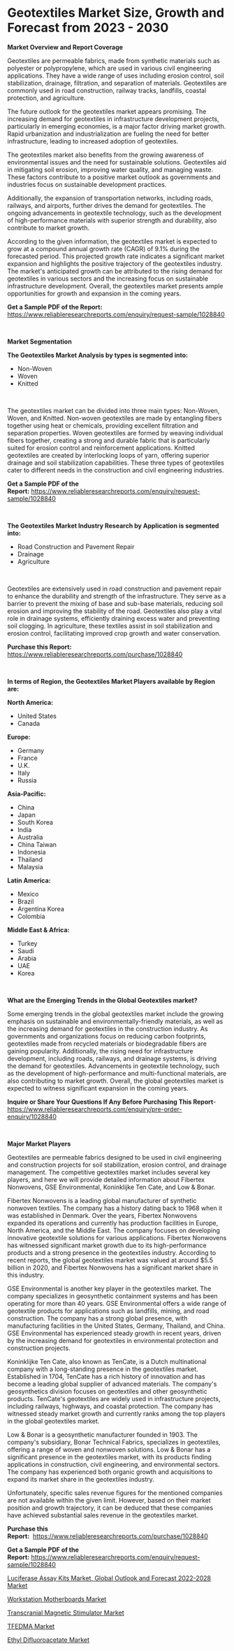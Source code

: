 <p><h1>Geotextiles Market Size, Growth and Forecast from 2023 - 2030</h1></p><p><strong>Market Overview and Report Coverage</strong></p>
<p><p>Geotextiles are permeable fabrics, made from synthetic materials such as polyester or polypropylene, which are used in various civil engineering applications. They have a wide range of uses including erosion control, soil stabilization, drainage, filtration, and separation of materials. Geotextiles are commonly used in road construction, railway tracks, landfills, coastal protection, and agriculture.</p><p>The future outlook for the geotextiles market appears promising. The increasing demand for geotextiles in infrastructure development projects, particularly in emerging economies, is a major factor driving market growth. Rapid urbanization and industrialization are fueling the need for better infrastructure, leading to increased adoption of geotextiles.</p><p>The geotextiles market also benefits from the growing awareness of environmental issues and the need for sustainable solutions. Geotextiles aid in mitigating soil erosion, improving water quality, and managing waste. These factors contribute to a positive market outlook as governments and industries focus on sustainable development practices.</p><p>Additionally, the expansion of transportation networks, including roads, railways, and airports, further drives the demand for geotextiles. The ongoing advancements in geotextile technology, such as the development of high-performance materials with superior strength and durability, also contribute to market growth.</p><p>According to the given information, the geotextiles market is expected to grow at a compound annual growth rate (CAGR) of 9.1% during the forecasted period. This projected growth rate indicates a significant market expansion and highlights the positive trajectory of the geotextiles industry. The market's anticipated growth can be attributed to the rising demand for geotextiles in various sectors and the increasing focus on sustainable infrastructure development. Overall, the geotextiles market presents ample opportunities for growth and expansion in the coming years.</p></p>
<p><strong>Get a Sample PDF of the Report:</strong> <a href="https://www.reliableresearchreports.com/enquiry/request-sample/1028840">https://www.reliableresearchreports.com/enquiry/request-sample/1028840</a></p>
<p>&nbsp;</p>
<p><strong>Market Segmentation</strong></p>
<p><strong>The Geotextiles Market Analysis by types is segmented into:</strong></p>
<p><ul><li>Non-Woven</li><li>Woven</li><li>Knitted</li></ul></p>
<p>&nbsp;</p>
<p><p>The geotextiles market can be divided into three main types: Non-Woven, Woven, and Knitted. Non-woven geotextiles are made by entangling fibers together using heat or chemicals, providing excellent filtration and separation properties. Woven geotextiles are formed by weaving individual fibers together, creating a strong and durable fabric that is particularly suited for erosion control and reinforcement applications. Knitted geotextiles are created by interlocking loops of yarn, offering superior drainage and soil stabilization capabilities. These three types of geotextiles cater to different needs in the construction and civil engineering industries.</p></p>
<p><strong>Get a Sample PDF of the Report:</strong>&nbsp;<a href="https://www.reliableresearchreports.com/enquiry/request-sample/1028840">https://www.reliableresearchreports.com/enquiry/request-sample/1028840</a></p>
<p>&nbsp;</p>
<p><strong>The Geotextiles Market Industry Research by Application is segmented into:</strong></p>
<p><ul><li>Road Construction and Pavement Repair</li><li>Drainage</li><li>Agriculture</li></ul></p>
<p>&nbsp;</p>
<p><p>Geotextiles are extensively used in road construction and pavement repair to enhance the durability and strength of the infrastructure. They serve as a barrier to prevent the mixing of base and sub-base materials, reducing soil erosion and improving the stability of the road. Geotextiles also play a vital role in drainage systems, efficiently draining excess water and preventing soil clogging. In agriculture, these textiles assist in soil stabilization and erosion control, facilitating improved crop growth and water conservation.</p></p>
<p><strong>Purchase this Report:</strong>&nbsp; <a href="https://www.reliableresearchreports.com/purchase/1028840">https://www.reliableresearchreports.com/purchase/1028840</a></p>
<p>&nbsp;</p>
<p><strong>In terms of Region, the Geotextiles Market Players available by Region are:</strong></p>
<p>
    <p> <strong> North America: </strong>
        <ul>
            <li>United States</li>
            <li>Canada</li>
        </ul>
        </p> 
    <p> <strong> Europe: </strong>
        <ul>
            <li>Germany</li>
            <li>France</li>
            <li>U.K.</li>
            <li>Italy</li>
            <li>Russia</li>
        </ul>
        </p> 
    <p> <strong> Asia-Pacific: </strong>
        <ul>
            <li>China</li>
            <li>Japan</li>
            <li>South Korea</li>
            <li>India</li>
            <li>Australia</li>
            <li>China Taiwan</li>
            <li>Indonesia</li>
            <li>Thailand</li>
            <li>Malaysia</li>
        </ul>
        </p> 
    <p> <strong> Latin America: </strong>
        <ul>
            <li>Mexico</li>
            <li>Brazil</li>
            <li>Argentina Korea</li>
            <li>Colombia</li>
        </ul>
        </p> 
    <p> <strong> Middle East & Africa: </strong>
        <ul>
            <li>Turkey</li>
            <li>Saudi</li>
            <li>Arabia</li>
            <li>UAE</li>
            <li>Korea</li>
        </ul>
    </p>
    </p>
<p>&nbsp;</p>
<p><strong>What are the Emerging Trends in the Global Geotextiles market?</strong></p>
<p><p>Some emerging trends in the global geotextiles market include the growing emphasis on sustainable and environmentally-friendly materials, as well as the increasing demand for geotextiles in the construction industry. As governments and organizations focus on reducing carbon footprints, geotextiles made from recycled materials or biodegradable fibers are gaining popularity. Additionally, the rising need for infrastructure development, including roads, railways, and drainage systems, is driving the demand for geotextiles. Advancements in geotextile technology, such as the development of high-performance and multi-functional materials, are also contributing to market growth. Overall, the global geotextiles market is expected to witness significant expansion in the coming years.</p></p>
<p><strong>Inquire or Share Your Questions If Any Before Purchasing This Report</strong>- <a href="https://www.reliableresearchreports.com/enquiry/pre-order-enquiry/1028840">https://www.reliableresearchreports.com/enquiry/pre-order-enquiry/1028840</a></p>
<p>&nbsp;</p>
<p><strong>Major Market Players</strong></p>
<p><p>Geotextiles are permeable fabrics designed to be used in civil engineering and construction projects for soil stabilization, erosion control, and drainage management. The competitive geotextiles market includes several key players, and here we will provide detailed information about Fibertex Nonwovens, GSE Environmental, Koninklijke Ten Cate, and Low & Bonar.</p><p>Fibertex Nonwovens is a leading global manufacturer of synthetic nonwoven textiles. The company has a history dating back to 1968 when it was established in Denmark. Over the years, Fibertex Nonwovens expanded its operations and currently has production facilities in Europe, North America, and the Middle East. The company focuses on developing innovative geotextile solutions for various applications. Fibertex Nonwovens has witnessed significant market growth due to its high-performance products and a strong presence in the geotextiles industry. According to recent reports, the global geotextiles market was valued at around $5.5 billion in 2020, and Fibertex Nonwovens has a significant market share in this industry.</p><p>GSE Environmental is another key player in the geotextiles market. The company specializes in geosynthetic containment systems and has been operating for more than 40 years. GSE Environmental offers a wide range of geotextile products for applications such as landfills, mining, and road construction. The company has a strong global presence, with manufacturing facilities in the United States, Germany, Thailand, and China. GSE Environmental has experienced steady growth in recent years, driven by the increasing demand for geotextiles in environmental protection and construction projects.</p><p>Koninklijke Ten Cate, also known as TenCate, is a Dutch multinational company with a long-standing presence in the geotextiles market. Established in 1704, TenCate has a rich history of innovation and has become a leading global supplier of advanced materials. The company's geosynthetics division focuses on geotextiles and other geosynthetic products. TenCate's geotextiles are widely used in infrastructure projects, including railways, highways, and coastal protection. The company has witnessed steady market growth and currently ranks among the top players in the global geotextiles market.</p><p>Low & Bonar is a geosynthetic manufacturer founded in 1903. The company's subsidiary, Bonar Technical Fabrics, specializes in geotextiles, offering a range of woven and nonwoven solutions. Low & Bonar has a significant presence in the geotextiles market, with its products finding applications in construction, civil engineering, and environmental sectors. The company has experienced both organic growth and acquisitions to expand its market share in the geotextiles industry.</p><p>Unfortunately, specific sales revenue figures for the mentioned companies are not available within the given limit. However, based on their market position and growth trajectory, it can be deduced that these companies have achieved substantial sales revenue in the geotextiles market.</p></p>
<p><strong>Purchase this Report:</strong>&nbsp;&nbsp;<a href="https://www.reliableresearchreports.com/purchase/1028840">https://www.reliableresearchreports.com/purchase/1028840</a></p>
<p></p>
<p><strong>Get a Sample PDF of the Report:</strong>&nbsp;<a href="https://www.reliableresearchreports.com/enquiry/request-sample/1028840">https://www.reliableresearchreports.com/enquiry/request-sample/1028840</a></p>
<p><p><a href="https://medium.com/@barbarafranklin1904/luciferase-assay-kits-market-global-outlook-and-forecast-2022-2028-market-size-growth-forecast-025d249e2590">Luciferase Assay Kits Market, Global Outlook and Forecast 2022-2028 Market</a></p><p><a href="https://www.reportprime.com/workstation-motherboards-r2590">Workstation Motherboards Market</a></p><p><a href="https://issuu.com/reportprime-2/docs/transcranial-magnetic-stimulator-market-size-2030.?fr=xKAE9_zU1NQ">Transcranial Magnetic Stimulator Market</a></p><p><a href="https://www.linkedin.com/pulse/tfedma-market-size-share-global-analysis-report-2023--wk6se/">TFEDMA Market</a></p><p><a href="https://www.linkedin.com/pulse/ethyl-difluoroacetate-market-share-amp-new-trends-analysis-padve/">Ethyl Difluoroacetate Market</a></p></p>